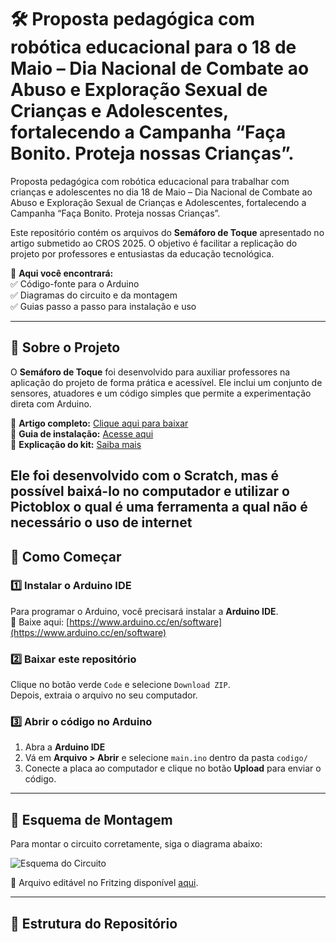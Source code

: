 # 🛠️ Proposta pedagógica com robótica educacional para o 18 de Maio – Dia Nacional de Combate ao Abuso e Exploração Sexual de Crianças e Adolescentes, fortalecendo a Campanha “Faça Bonito. Proteja nossas Crianças”.


 Proposta pedagógica com robótica educacional para trabalhar com crianças e adolescentes no dia 18 de Maio – Dia Nacional de Combate ao Abuso e Exploração Sexual de Crianças e Adolescentes, fortalecendo a Campanha “Faça Bonito. Proteja nossas Crianças”. 

 
Este repositório contém os arquivos do **Semáforo de Toque** apresentado no artigo submetido ao CROS 2025. O objetivo é facilitar a replicação do projeto por professores e entusiastas da educação tecnológica.  

📌 **Aqui você encontrará:**  
✅ Código-fonte para o Arduino  
✅ Diagramas do circuito e da montagem  
✅ Guias passo a passo para instalação e uso  

---

## 📖 Sobre o Projeto

O **Semáforo de Toque** foi desenvolvido para auxiliar professores na aplicação do projeto de forma prática e acessível. Ele inclui um conjunto de sensores, atuadores e um código simples que permite a experimentação direta com Arduino.

🔹 **Artigo completo:** [Clique aqui para baixar](artigo/Artigo_CROS_2025.pdf)  
🔹 **Guia de instalação:** [Acesse aqui](docs/Guia_Instalacao.pdf)  
🔹 **Explicação do kit:** [Saiba mais](docs/Explicacao_Kit.pdf)  

Ele foi desenvolvido com o Scratch, mas é possível baixá-lo no computador e utilizar o Pictoblox o qual é uma ferramenta a qual não é necessário o uso de internet
---

## 🚀 Como Começar

### 1️⃣ Instalar o Arduino IDE
Para programar o Arduino, você precisará instalar a **Arduino IDE**.  
🔹 Baixe aqui: [https://www.arduino.cc/en/software](https://www.arduino.cc/en/software)  

### 2️⃣ Baixar este repositório  
Clique no botão verde `Code` e selecione `Download ZIP`.  
Depois, extraia o arquivo no seu computador.

### 3️⃣ Abrir o código no Arduino  
1. Abra a **Arduino IDE**  
2. Vá em **Arquivo > Abrir** e selecione `main.ino` dentro da pasta `codigo/`  
3. Conecte a placa ao computador e clique no botão **Upload** para enviar o código.

---

## 🔌 Esquema de Montagem  

Para montar o circuito corretamente, siga o diagrama abaixo:  

![Esquema do Circuito](diagramas/esquema_fritzing.png)  

📁 Arquivo editável no Fritzing disponível [aqui](diagramas/esquema_fritzing.fzz).  

---

## 📂 Estrutura do Repositório  

